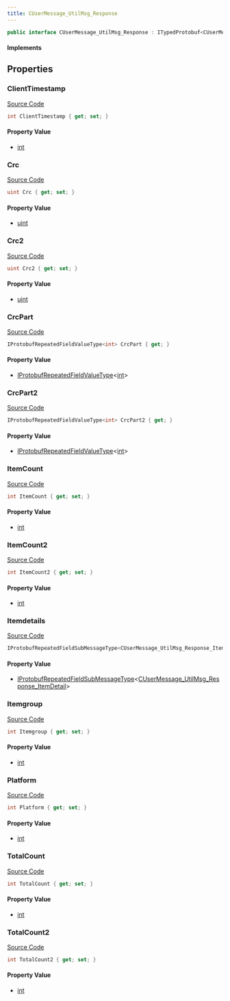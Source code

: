 ```yaml
---
title: CUserMessage_UtilMsg_Response
---
```


```csharp
public interface CUserMessage_UtilMsg_Response : ITypedProtobuf<CUserMessage_UtilMsg_Response>, INativeHandle
```

#### Implements

## Properties

### ClientTimestamp

[Source Code](https://github.com/swiftly-solution/swiftlys2/blob/beta/managed/src/SwiftlyS2.Generated/Protobufs/Interfaces/CUserMessage_UtilMsg_Response.cs#L31)

```csharp
int ClientTimestamp { get; set; }
```

#### Property Value

- [int](https://learn.microsoft.com/dotnet/api/system.int32)

### Crc

[Source Code](https://github.com/swiftly-solution/swiftlys2/blob/beta/managed/src/SwiftlyS2.Generated/Protobufs/Interfaces/CUserMessage_UtilMsg_Response.cs#L13)

```csharp
uint Crc { get; set; }
```

#### Property Value

- [uint](https://learn.microsoft.com/dotnet/api/system.uint32)

### Crc2

[Source Code](https://github.com/swiftly-solution/swiftlys2/blob/beta/managed/src/SwiftlyS2.Generated/Protobufs/Interfaces/CUserMessage_UtilMsg_Response.cs#L19)

```csharp
uint Crc2 { get; set; }
```

#### Property Value

- [uint](https://learn.microsoft.com/dotnet/api/system.uint32)

### CrcPart

[Source Code](https://github.com/swiftly-solution/swiftlys2/blob/beta/managed/src/SwiftlyS2.Generated/Protobufs/Interfaces/CUserMessage_UtilMsg_Response.cs#L25)

```csharp
IProtobufRepeatedFieldValueType<int> CrcPart { get; }
```

#### Property Value

- [IProtobufRepeatedFieldValueType](/docs/api/shared/netmessages/iprotobufrepeatedfieldvaluetype-1)<[int](https://learn.microsoft.com/dotnet/api/system.int32)>

### CrcPart2

[Source Code](https://github.com/swiftly-solution/swiftlys2/blob/beta/managed/src/SwiftlyS2.Generated/Protobufs/Interfaces/CUserMessage_UtilMsg_Response.cs#L28)

```csharp
IProtobufRepeatedFieldValueType<int> CrcPart2 { get; }
```

#### Property Value

- [IProtobufRepeatedFieldValueType](/docs/api/shared/netmessages/iprotobufrepeatedfieldvaluetype-1)<[int](https://learn.microsoft.com/dotnet/api/system.int32)>

### ItemCount

[Source Code](https://github.com/swiftly-solution/swiftlys2/blob/beta/managed/src/SwiftlyS2.Generated/Protobufs/Interfaces/CUserMessage_UtilMsg_Response.cs#L16)

```csharp
int ItemCount { get; set; }
```

#### Property Value

- [int](https://learn.microsoft.com/dotnet/api/system.int32)

### ItemCount2

[Source Code](https://github.com/swiftly-solution/swiftlys2/blob/beta/managed/src/SwiftlyS2.Generated/Protobufs/Interfaces/CUserMessage_UtilMsg_Response.cs#L22)

```csharp
int ItemCount2 { get; set; }
```

#### Property Value

- [int](https://learn.microsoft.com/dotnet/api/system.int32)

### Itemdetails

[Source Code](https://github.com/swiftly-solution/swiftlys2/blob/beta/managed/src/SwiftlyS2.Generated/Protobufs/Interfaces/CUserMessage_UtilMsg_Response.cs#L37)

```csharp
IProtobufRepeatedFieldSubMessageType<CUserMessage_UtilMsg_Response_ItemDetail> Itemdetails { get; }
```

#### Property Value

- [IProtobufRepeatedFieldSubMessageType](/docs/api/shared/netmessages/iprotobufrepeatedfieldsubmessagetype-1)<[CUserMessage_UtilMsg_Response_ItemDetail](/docs/api/shared/protobufdefinitions/cusermessage_utilmsg_response_itemdetail)>

### Itemgroup

[Source Code](https://github.com/swiftly-solution/swiftlys2/blob/beta/managed/src/SwiftlyS2.Generated/Protobufs/Interfaces/CUserMessage_UtilMsg_Response.cs#L40)

```csharp
int Itemgroup { get; set; }
```

#### Property Value

- [int](https://learn.microsoft.com/dotnet/api/system.int32)

### Platform

[Source Code](https://github.com/swiftly-solution/swiftlys2/blob/beta/managed/src/SwiftlyS2.Generated/Protobufs/Interfaces/CUserMessage_UtilMsg_Response.cs#L34)

```csharp
int Platform { get; set; }
```

#### Property Value

- [int](https://learn.microsoft.com/dotnet/api/system.int32)

### TotalCount

[Source Code](https://github.com/swiftly-solution/swiftlys2/blob/beta/managed/src/SwiftlyS2.Generated/Protobufs/Interfaces/CUserMessage_UtilMsg_Response.cs#L43)

```csharp
int TotalCount { get; set; }
```

#### Property Value

- [int](https://learn.microsoft.com/dotnet/api/system.int32)

### TotalCount2

[Source Code](https://github.com/swiftly-solution/swiftlys2/blob/beta/managed/src/SwiftlyS2.Generated/Protobufs/Interfaces/CUserMessage_UtilMsg_Response.cs#L46)

```csharp
int TotalCount2 { get; set; }
```

#### Property Value

- [int](https://learn.microsoft.com/dotnet/api/system.int32)

